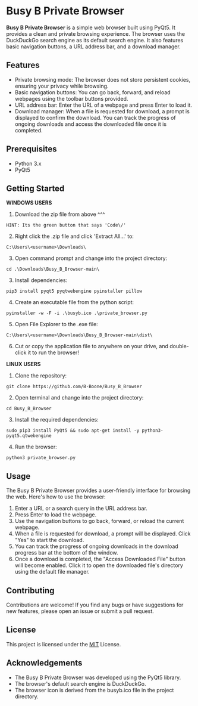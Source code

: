 # Busy B Private Browser

**Busy B Private Browser** is a simple web browser built using PyQt5. It provides a clean and private browsing experience. The browser uses the DuckDuckGo search engine as its default search engine. It also features basic navigation buttons, a URL address bar, and a download manager.

## Features

- Private browsing mode: The browser does not store persistent cookies, ensuring your privacy while browsing.
- Basic navigation buttons: You can go back, forward, and reload webpages using the toolbar buttons provided.
- URL address bar: Enter the URL of a webpage and press Enter to load it.
- Download manager: When a file is requested for download, a prompt is displayed to confirm the download. You can track the progress of ongoing downloads and access the downloaded file once it is completed.

## Prerequisites

- Python 3.x
- PyQt5

## Getting Started

**WINDOWS USERS**

1. Download the zip file from above ^^^

```
HINT: Its the green button that says 'Code\/'
```

2. Right click the .zip file and click 'Extract All...' to:

```
C:\Users\<username>\Downloads\
```

3. Open command prompt and change into the project directory:

```
cd .\Downloads\Busy_B_Browser-main\
```

3. Install dependencies:

```
pip3 install pyqt5 pyqtwebengine pyinstaller pillow
```

4. Create an executable file from the python script:

```
pyinstaller -w -F -i .\busyb.ico .\private_browser.py
```

5. Open File Explorer to the .exe file:

```
C:\Users\<username>\Downloads\Busy_B_Browser-main\dist\
```

6. Cut or copy the application file to anywhere on your drive, and double-click it to run the browser!

**LINUX USERS**

1. Clone the repository:

```
git clone https://github.com/B-Boone/Busy_B_Browser
```

2. Open terminal and change into the project directory:

```
cd Busy_B_Browser
```

3. Install the required dependencies:

```
sudo pip3 install PyQt5 && sudo apt-get install -y python3-pyqt5.qtwebengine
```

4. Run the browser:

```
python3 private_browser.py
```

## Usage

The Busy B Private Browser provides a user-friendly interface for browsing the web. Here's how to use the browser:

1. Enter a URL or a search query in the URL address bar.
2. Press Enter to load the webpage.
3. Use the navigation buttons to go back, forward, or reload the current webpage.
4. When a file is requested for download, a prompt will be displayed. Click "Yes" to start the download.
5. You can track the progress of ongoing downloads in the download progress bar at the bottom of the window.
6. Once a download is completed, the "Access Downloaded File" button will become enabled. Click it to open the downloaded file's directory using the default file manager.

## Contributing

Contributions are welcome! If you find any bugs or have suggestions for new features, please open an issue or submit a pull request.

## License

This project is licensed under the [MIT](https://opensource.org/licenses/MIT) License.

## Acknowledgements

- The Busy B Private Browser was developed using the PyQt5 library.
- The browser's default search engine is DuckDuckGo.
- The browser icon is derived from the busyb.ico file in the project directory.
